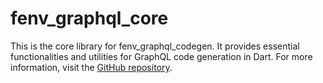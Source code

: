 # fenv_graphql_core

This is the core library for fenv_graphql_codegen. It provides essential
functionalities and utilities for GraphQL code generation in Dart. For more
information, visit the
[GitHub repository](https://github.com/fenv-org/fenv_graphql_codegen).
